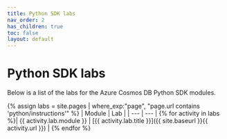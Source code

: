 ```yaml
---
title: Python SDK labs
nav_order: 2
has_children: true
toc: false
layout: default
---
```


# Python SDK labs

Below is a list of the labs for the Azure Cosmos DB Python SDK modules.

{% assign labs = site.pages | where_exp:"page", "page.url contains 'python/instructions'" %}
| Module | Lab |
| --- | --- |
{% for activity in labs  %}| {{ activity.lab.module }} | [{{ activity.lab.title }}]({{ site.baseurl }}{{ activity.url }}) |
{% endfor %}
